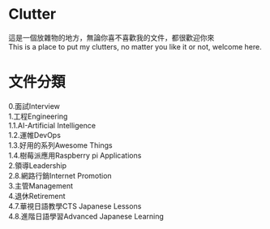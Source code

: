 # Clutter 
這是一個放雜物的地方，無論你喜不喜歡我的文件，都很歡迎你來  
This is a place to put my clutters, no matter you like it or not, welcome here.
# 文件分類
0.面試Interview  
1.工程Engineering  
1.1.AI-Artificial Intelligence  
1.2.運帷DevOps    
1.3.好用的系列Awesome Things   
1.4.樹莓派應用Raspberry pi Applications  
2.領導Leadership  
2.8.網路行銷Internet Promotion  
3.主管Management  
4.退休Retirement    
4.7.華視日語教學CTS Japanese Lessons  
4.8.進階日語學習Advanced Japanese Learning  
